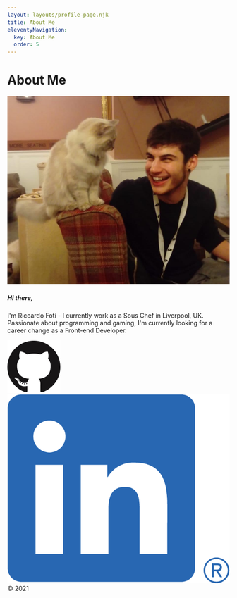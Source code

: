```yaml
---
layout: layouts/profile-page.njk
title: About Me
eleventyNavigation:
  key: About Me
  order: 5
---
```


<!DOCTYPE html>
<html lang="en">
<head>
    <meta charset="UTF-8">
    <meta http-equiv="X-UA-Compatible" content="IE=edge">
    <meta name="viewport" content="width=device-width, initial-scale=1.0">
    <title>Riccardo Foti Profile Page</title>
</head>
<body>
    <div class="container my-container">
            <h1 class="text-center">About Me</h1>
        <div class="row">
            <div class="col-xl-6 mx-auto">
                <div class="card my-card">
                    <img class="card-img-top profile-pic mx-auto" src="/img/profile-pic.jpg" alt="Card image cap">
                        <div class="card-body">
                            <h5 class="card-title">Hi there,</h5>
                            <p class="card-text">
                                I'm Riccardo Foti -  I currently work as a Sous Chef in Liverpool, UK.<br>Passionate about programming and gaming, I'm currently looking for a career change as a Front-end Developer.
                            </p>
                            <div class="logos">
                                <a href="https://github.com/Piggun"><img class="logo-img" src="/img/GitHub-Mark-120px-plus.png"></a>
                                <a href="https://www.linkedin.com/in/riccardo-foti/"><img class="logo-img" src="/img/LI-In-Bug.png"></a>
                            </div>
                        </div>
                </div>
            </div>
        </div>
    </div>

  <footer>
      <div class="footer-copyright text-center py-5">
          &copy; 2021
      </div>
  </footer>
</body>
</html>